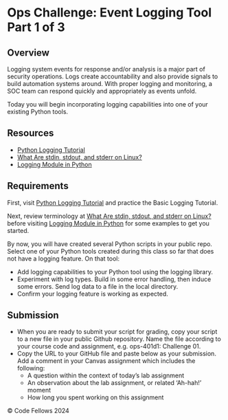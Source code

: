# Ops Challenge: Event Logging Tool Part 1 of 3

## Overview

Logging system events for response and/or analysis is a major part of security operations. Logs create accountability and also provide signals to build automation systems around. With proper logging and monitoring, a SOC team can respond quickly and appropriately as events unfold.

Today you will begin incorporating logging capabilities into one of your existing Python tools.

## Resources
- [Python Logging Tutorial](https://docs.python.org/3/howto/logging.html#logging-basic-tutorial)
- [What Are stdin, stdout, and stderr on Linux?](https://www.howtogeek.com/435903/what-are-stdin-stdout-and-stderr-on-linux/)
- [Logging Module in Python](https://dotnettutorials.net/lesson/logging-module-in-python/)

## Requirements

First, visit [Python Logging Tutorial](https://docs.python.org/3/howto/logging.html#logging-basic-tutorial) and practice the Basic Logging Tutorial.

Next, review terminology at [What Are stdin, stdout, and stderr on Linux?](https://www.howtogeek.com/435903/what-are-stdin-stdout-and-stderr-on-linux/) before visiting [Logging Module in Python](https://dotnettutorials.net/lesson/logging-module-in-python/) for some examples to get you started.

By now, you will have created several Python scripts in your public repo. Select one of your Python tools created during this class so far that does not have a logging feature. On that tool:

- Add logging capabilities to your Python tool using the logging library.
- Experiment with log types. Build in some error handling, then induce some errors. Send log data to a file in the local directory.
- Confirm your logging feature is working as expected.
## Submission
- When you are ready to submit your script for grading, copy your script to a new file in your public Github repository. Name the file according to your course code and assignment, e.g. ops-401d1: Challenge 01.
- Copy the URL to your GitHub file and paste below as your submission. Add a comment in your Canvas assignment which includes the following:
    - A question within the context of today’s lab assignment
    - An observation about the lab assignment, or related ‘Ah-hah!’ moment
    - How long you spent working on this assignment

       
       
 © Code Fellows 2024